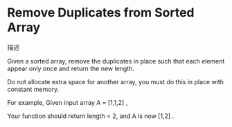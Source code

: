# Remove Duplicates from Sorted Array
描述  

Given a sorted array, remove the duplicates in place such that each element appear only once and return
the new length.  

Do not allocate extra space for another array, you must do this in place with constant memory.  

For example, Given input array A = [1,1,2] ,  

Your function should return length = 2, and A is now [1,2] .
